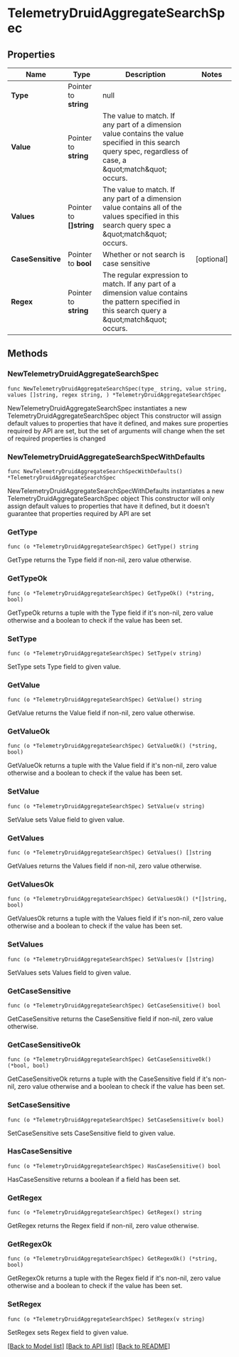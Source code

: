 # TelemetryDruidAggregateSearchSpec

## Properties

Name | Type | Description | Notes
------------ | ------------- | ------------- | -------------
**Type** | Pointer to **string** | null | 
**Value** | Pointer to **string** | The value to match.  If any part of a dimension value contains the value specified in this search query spec, regardless of case, a \&quot;match\&quot; occurs. | 
**Values** | Pointer to **[]string** | The value to match.  If any part of a dimension value contains all of the values specified in this search query spec a \&quot;match\&quot; occurs. | 
**CaseSensitive** | Pointer to **bool** | Whether or not search is case sensitive | [optional] 
**Regex** | Pointer to **string** | The regular expression to match.  If any part of a dimension value contains the pattern specified in this search query a \&quot;match\&quot; occurs. | 

## Methods

### NewTelemetryDruidAggregateSearchSpec

`func NewTelemetryDruidAggregateSearchSpec(type_ string, value string, values []string, regex string, ) *TelemetryDruidAggregateSearchSpec`

NewTelemetryDruidAggregateSearchSpec instantiates a new TelemetryDruidAggregateSearchSpec object
This constructor will assign default values to properties that have it defined,
and makes sure properties required by API are set, but the set of arguments
will change when the set of required properties is changed

### NewTelemetryDruidAggregateSearchSpecWithDefaults

`func NewTelemetryDruidAggregateSearchSpecWithDefaults() *TelemetryDruidAggregateSearchSpec`

NewTelemetryDruidAggregateSearchSpecWithDefaults instantiates a new TelemetryDruidAggregateSearchSpec object
This constructor will only assign default values to properties that have it defined,
but it doesn't guarantee that properties required by API are set

### GetType

`func (o *TelemetryDruidAggregateSearchSpec) GetType() string`

GetType returns the Type field if non-nil, zero value otherwise.

### GetTypeOk

`func (o *TelemetryDruidAggregateSearchSpec) GetTypeOk() (*string, bool)`

GetTypeOk returns a tuple with the Type field if it's non-nil, zero value otherwise
and a boolean to check if the value has been set.

### SetType

`func (o *TelemetryDruidAggregateSearchSpec) SetType(v string)`

SetType sets Type field to given value.


### GetValue

`func (o *TelemetryDruidAggregateSearchSpec) GetValue() string`

GetValue returns the Value field if non-nil, zero value otherwise.

### GetValueOk

`func (o *TelemetryDruidAggregateSearchSpec) GetValueOk() (*string, bool)`

GetValueOk returns a tuple with the Value field if it's non-nil, zero value otherwise
and a boolean to check if the value has been set.

### SetValue

`func (o *TelemetryDruidAggregateSearchSpec) SetValue(v string)`

SetValue sets Value field to given value.


### GetValues

`func (o *TelemetryDruidAggregateSearchSpec) GetValues() []string`

GetValues returns the Values field if non-nil, zero value otherwise.

### GetValuesOk

`func (o *TelemetryDruidAggregateSearchSpec) GetValuesOk() (*[]string, bool)`

GetValuesOk returns a tuple with the Values field if it's non-nil, zero value otherwise
and a boolean to check if the value has been set.

### SetValues

`func (o *TelemetryDruidAggregateSearchSpec) SetValues(v []string)`

SetValues sets Values field to given value.


### GetCaseSensitive

`func (o *TelemetryDruidAggregateSearchSpec) GetCaseSensitive() bool`

GetCaseSensitive returns the CaseSensitive field if non-nil, zero value otherwise.

### GetCaseSensitiveOk

`func (o *TelemetryDruidAggregateSearchSpec) GetCaseSensitiveOk() (*bool, bool)`

GetCaseSensitiveOk returns a tuple with the CaseSensitive field if it's non-nil, zero value otherwise
and a boolean to check if the value has been set.

### SetCaseSensitive

`func (o *TelemetryDruidAggregateSearchSpec) SetCaseSensitive(v bool)`

SetCaseSensitive sets CaseSensitive field to given value.

### HasCaseSensitive

`func (o *TelemetryDruidAggregateSearchSpec) HasCaseSensitive() bool`

HasCaseSensitive returns a boolean if a field has been set.

### GetRegex

`func (o *TelemetryDruidAggregateSearchSpec) GetRegex() string`

GetRegex returns the Regex field if non-nil, zero value otherwise.

### GetRegexOk

`func (o *TelemetryDruidAggregateSearchSpec) GetRegexOk() (*string, bool)`

GetRegexOk returns a tuple with the Regex field if it's non-nil, zero value otherwise
and a boolean to check if the value has been set.

### SetRegex

`func (o *TelemetryDruidAggregateSearchSpec) SetRegex(v string)`

SetRegex sets Regex field to given value.



[[Back to Model list]](../README.md#documentation-for-models) [[Back to API list]](../README.md#documentation-for-api-endpoints) [[Back to README]](../README.md)


